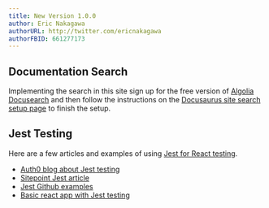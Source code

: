 ```yaml
---
title: New Version 1.0.0
author: Eric Nakagawa
authorURL: http://twitter.com/ericnakagawa
authorFBID: 661277173
---
```


## Documentation Search

Implementing the search in this site sign up for the free version of [Algolia Docusearch](https://community.algolia.com/docsearch/) and then follow the instructions on the [Docusaurus site search setup page](https://docusaurus.io/docs/en/search) to finish the setup.

## Jest Testing

Here are a few articles and examples of using [Jest for React testing](https://jestjs.io/docs/en/tutorial-react).

 - [Auth0 blog about Jest testing](https://auth0.com/blog/testing-react-applications-with-jest/)
 - [Sitepoint Jest article](https://www.sitepoint.com/test-react-components-jest/)
 - [Jest Github examples](https://github.com/facebook/jest/tree/master/examples/)
 - [Basic react app with Jest testing](https://github.com/securingsincity/react-jest-example/)
